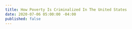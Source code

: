```yaml
---
title: How Poverty Is Criminalized In The United States
date: 2020-07-06 05:00:00 -04:00
published: false
---
```


